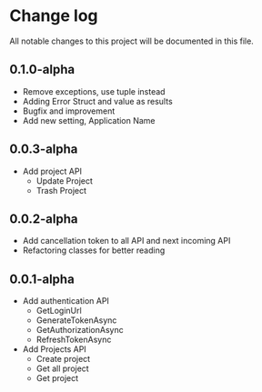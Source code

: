 ﻿# Change log

All notable changes to this project will be documented in this file.

## 0.1.0-alpha

- Remove exceptions, use tuple instead
- Adding Error Struct and value as results
- Bugfix and improvement
- Add new setting, Application Name

## 0.0.3-alpha

- Add project API
    - Update Project
    - Trash Project

## 0.0.2-alpha

- Add cancellation token to all API and next incoming API
- Refactoring classes for better reading

## 0.0.1-alpha

- Add authentication API
    - GetLoginUrl
    - GenerateTokenAsync
    - GetAuthorizationAsync
    - RefreshTokenAsync
- Add Projects API
    - Create project
    - Get all project
    - Get project